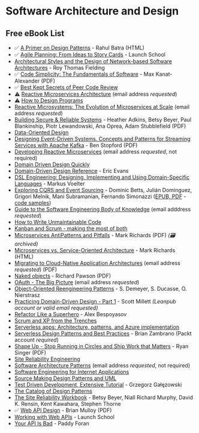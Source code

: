 # Software Architecture and Design

## Free eBook List

- ✅ [A Primer on Design Patterns](https://leanpub.com/aprimerondesignpatterns/read) - Rahul Batra (HTML)
- ✅ [Agile Planning: From Ideas to Story Cards](https://launchschool.com/books/agile_planning) - Launch School
- [Architectural Styles and the Design of Network-based Software Architectures](http://www.ics.uci.edu/~fielding/pubs/dissertation/top.htm) - Roy Thomas Fielding
- ✅ [Code Simplicity: The Fundamentals of Software](https://www.codesimplicity.com/book.pdf) - Max Kanat-Alexander (PDF)
- ✅ [Best Kept Secrets of Peer Code Review](https://static1.smartbear.co/smartbear/media/pdfs/best-kept-secrets-of-peer-code-review_redirected.pdf)
- ⚠️ [Reactive Microservices Architecture](https://www.lightbend.com/ebooks/reactive-microservices-architecture-design-principles-for-distributed-systems-oreilly) (email address _requested_)
- ⚠️ [How to Design Programs](https://htdp.org/2023-5-12/Book/index.html)
- [Reactive Microsystems: The Evolution of Microservices at Scale](https://www.lightbend.com/ebooks/reactive-microsystems-evolution-of-microservices-scalability-oreilly) (email address _requested_)
- [Building Secure & Reliable Systems](https://static.googleusercontent.com/media/landing.google.com/en//sre/static/pdf/Building_Secure_and_Reliable_Systems.pdf) - Heather Adkins, Betsy Beyer, Paul Blankinship, Piotr Lewandowski, Ana Oprea, Adam Stubblefield (PDF)
- [Data-Oriented Design](http://www.dataorienteddesign.com/dodmain/dodmain.html)
- [Designing Event-Driven Systems. Concepts and Patterns for Streaming Services with Apache Kafka](https://assets.confluent.io/m/7a91acf41502a75e/original/20180328-EB-Confluent_Designing_Event_Driven_Systems.pdf) - Ben Stopford (PDF)
- [Developing Reactive Microservices](https://info.lightbend.com/COLL-20XX-Developing-Reactive-Microservices_Landing-Page.html) (email address _requested_, not required)
- [Domain Driven Design Quickly](http://www.infoq.com/minibooks/domain-driven-design-quickly)
- [Domain-Driven Design Reference](https://www.domainlanguage.com/ddd/reference) - Eric Evans
- [DSL Engineering: Designing, Implementing and Using Domain-Specific Languages](http://dslbook.org) - Markus Voelter
- [Exploring CQRS and Event Sourcing](<https://docs.microsoft.com/en-us/previous-versions/msp-n-p/jj554200(v=pandp.10)>) - Dominic Betts, Julián Domínguez, Grigori Melnik, Mani Subramanian, Fernando Simonazzi ([EPUB, PDF](http://www.microsoft.com/en-us/download/details.aspx?id=34774) - [code samples](http://go.microsoft.com/fwlink/p/?linkid=258571))
- [Guide to the Software Engineering Body of Knowledge](https://www.computer.org/education/bodies-of-knowledge/software-engineering/v3) (email adddress _requested_)
- [How to Write Unmaintainable Code](http://mindprod.com/jgloss/unmain.html)
- [Kanban and Scrum - making the most of both](http://www.infoq.com/minibooks/kanban-scrum-minibook)
- [Microservices AntiPatterns and Pitfalls](http://web.archive.org/web/20210205164251/https://www.oreilly.com/programming/free/files/microservices-antipatterns-and-pitfalls.pdf) - Mark Richards (PDF) _(:card_file_box: archived)_
- [Microservices vs. Service-Oriented Architecture](https://www.oreilly.com/radar/microservices-vs-service-oriented-architecture/) - Mark Richards (HTML)
- [Migrating to Cloud-Native Application Architectures](https://developers.redhat.com/books/migrating-microservice-databases-relational-monolith-distributed-data/) (email address _requested_) (PDF)
- [Naked objects](http://downloads.nakedobjects.net/resources/Pawson%20thesis.pdf) - Richard Pawson (PDF)
- [OAuth - The Big Picture](https://pages.apigee.com/oauth-big-picture-ebook.html) (email address _requested_)
- [Object-Oriented Reengineering Patterns](http://scg.unibe.ch/download/oorp/) - S. Demeyer, S. Ducasse, O. Nierstrasz
- [Practicing Domain-Driven Design - Part 1](https://leanpub.com/Practicing-DDD) - Scott Millett _(Leanpub account or valid email requested)_
- [Refactor Like a Superhero](https://github.com/bespoyasov/refactor-like-a-superhero-online-book/blob/main/manuscript-en/README.md) - Alex Bespoyasov
- [Scrum and XP from the Trenches](http://www.infoq.com/minibooks/scrum-xp-from-the-trenches-2)
- [Serverless apps: Architecture, patterns, and Azure implementation](https://docs.microsoft.com/en-us/dotnet/standard/serverless-architecture/)
- [Serverless Design Patterns and Best Practices](https://www.packtpub.com/free-ebooks/serverless-design-patterns-and-best-practices) - Brian Zambrano (Packt account _required_)
- [Shape Up - Stop Running in Circles and Ship Work that Matters](https://basecamp.com/shapeup) - Ryan Singer (PDF)
- [Site Reliability Engineering](https://landing.google.com/sre/book/index.html)
- [Software Architecture Patterns](http://www.oreilly.com/programming/free/software-architecture-patterns.csp) (email address _requested_, not required)
- [Software Engineering for Internet Applications](http://philip.greenspun.com/seia/)
- [Source Making Design Patterns and UML](https://sourcemaking.com/design_patterns)
- [Test Driven Development, Extensive Tutorial](https://github.com/grzesiek-galezowski/tdd-ebook) - Grzegorz Gałęzowski
- [The Catalog of Design Patterns](https://refactoring.guru/design-patterns/catalog)
- [The Site Reliability Workbook](https://landing.google.com/sre/workbook/toc/) - Betsy Beyer, Niall Richard Murphy, David K. Rensin, Kent Kawahara, Stephen Thorne
- ✅ [Web API Design](https://pages.apigee.com/rs/apigee/images/api-design-ebook-2012-03.pdf) - Brian Mulloy (PDF)
- [Working with Web APIs](https://launchschool.com/books/working_with_apis) - Launch School
- [Your API Is Bad](https://leanpub.com/yourapiisbad/read) - Paddy Foran
